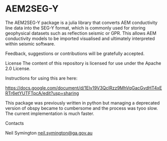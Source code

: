# AEM2SEG-Y
The AEM2SEG-Y package is a julia library that converts AEM conductivity line data into the SEG-Y format, which is commonly used for storing geophysical datasets such as reflection seismic or GPR. This allows AEM conductivity models to be imported visualised and ultimately interpreted within seismic software.

Feedback, suggestions or contributions will be gratefully accepted.

License
The content of this repository is licensed for use under the Apache 2.0 License.


Instructions for using this are here:

https://docs.google.com/document/d/1Elv19V3QclRzz9MhVqGacGvdHT4xERTr6etYUTFTpcA/edit?usp=sharing

This package was previously written in python but managing a deprecated version of obspy became to cumbersome and the process was tyoo slow. The current implementation is much faster.

Contacts

Neil Symington
neil.symington@ga.gov.au
